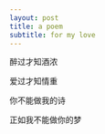 ```yaml
---
layout: post
title: a poem
subtitle: for my love
---
```


醉过才知酒浓  

爱过才知情重  

你不能做我的诗  

正如我不能做你的梦  
  
  
  
  
